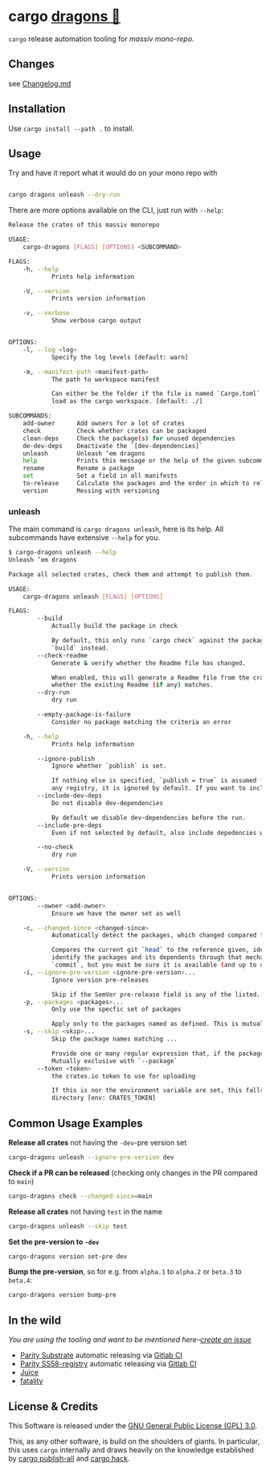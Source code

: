 # cargo [dragons 🐉](https://github.com/drahnr/cargo-dragons)

`cargo` release automation tooling for _massiv mono-repo_.

## Changes

see [Changelog.md](./Changelog.md)

## Installation

Use `cargo install --path .` to install.

## Usage

Try and have it report what it would do on your mono repo with

```sh

cargo dragons unleash --dry-run
```

There are more options available on the CLI, just run with `--help`:

```sh
Release the crates of this massiv monorepo

USAGE:
    cargo-dragons [FLAGS] [OPTIONS] <SUBCOMMAND>

FLAGS:
    -h, --help
            Prints help information

    -V, --version
            Prints version information

    -v, --verbose
            Show verbose cargo output


OPTIONS:
    -l, --log <log>
            Specify the log levels [default: warn]

    -m, --manifest-path <manifest-path>
            The path to workspace manifest

            Can either be the folder if the file is named `Cargo.toml` or the path to the specific `.toml`-manifest to
            load as the cargo workspace. [default: ./]

SUBCOMMANDS:
    add-owner      Add owners for a lot of crates
    check          Check whether crates can be packaged
    clean-deps     Check the package(s) for unused dependencies
    de-dev-deps    Deactivate the `[dev-dependencies]`
    unleash        Unleash ’em dragons
    help           Prints this message or the help of the given subcommand(s)
    rename         Rename a package
    set            Set a field in all manifests
    to-release     Calculate the packages and the order in which to release
    version        Messing with versioning
```

### unleash

The main command is `cargo dragons unleash`, here is its help. All subcommands have extensive `--help` for you.

```sh
$ cargo-dragons unleash --help
Unleash ’em dragons

Package all selected crates, check them and attempt to publish them.

USAGE:
    cargo-dragons unleash [FLAGS] [OPTIONS]

FLAGS:
        --build
            Actually build the package in check

            By default, this only runs `cargo check` against the package build. Set this flag to have it run an actual
            `build` instead.
        --check-readme
            Generate & verify whether the Readme file has changed.

            When enabled, this will generate a Readme file from the crate’s doc comments (using cargo-readme), and check
            whether the existing Readme (if any) matches.
        --dry-run
            dry run

        --empty-package-is-failure
            Consider no package matching the criteria an error

    -h, --help
            Prints help information

        --ignore-publish
            Ignore whether `publish` is set.

            If nothing else is specified, `publish = true` is assumed for every package. If publish is set to false or
            any registry, it is ignored by default. If you want to include it regardless, set this flag.
        --include-dev-deps
            Do not disable dev-dependencies

            By default we disable dev-dependencies before the run.
        --include-pre-deps
            Even if not selected by default, also include depedencies with a pre (cascading)

        --no-check
            dry run

    -V, --version
            Prints version information


OPTIONS:
        --owner <add-owner>
            Ensure we have the owner set as well

    -c, --changed-since <changed-since>
            Automatically detect the packages, which changed compared to the given git commit.

            Compares the current git `head` to the reference given, identifies which files changed and attempts to
            identify the packages and its dependents through that mechanism. You can use any `tag`, `branch` or
            `commit`, but you must be sure it is available (and up to date) locally.
    -i, --ignore-pre-version <ignore-pre-version>...
            Ignore version pre-releases

            Skip if the SemVer pre-release field is any of the listed. Mutually exclusive with `--package`
    -p, --packages <packages>...
            Only use the specfic set of packages

            Apply only to the packages named as defined. This is mutually exclusive with skip and ignore-version-pre.
    -s, --skip <skip>...
            Skip the package names matching ...

            Provide one or many regular expression that, if the package name matches, means we skip that package.
            Mutually exclusive with `--package`
        --token <token>
            the crates.io token to use for uploading

            If this is nor the environment variable are set, this falls back to the default value provided in the user
            directory [env: CRATES_TOKEN]
```

## Common Usage Examples

**Release all crates** not having the `-dev`-pre version set

```sh
cargo-dragons unleash --ignore-pre-version dev
```

**Check if a PR can be released** (checking only changes in the PR compared to `main`)

```sh
cargo-dragons check --changed-since=main
```

**Release all crates** not having `test` in the name

```sh
cargo-dragons unleash --skip test
```

**Set the pre-version to `-dev`**

```sh
cargo-dragons version set-pre dev
```

**Bump the pre-version**, so for e.g. from `alpha.1` to `alpha.2` or `beta.3` to `beta.4`:

```sh
cargo-dragons version bump-pre
```

## In the wild

_You are using the tooling and want to be mentioned here–[create an issue](https://github.com/gnunicorn/cargo-dragons/issues/new)_

- [Parity Substrate](https://github.com/paritytech/substrate) automatic releasing via [Gitlab CI](https://github.com/paritytech/substrate/blob/master/.gitlab-ci.yml)
- [Parity SS58-registry](https://github.com/paritytech/ss58-registry) automatic releasing via [Gitlab CI](https://github.com/paritytech/ss58-registry/blob/main/.gitlab-ci.yml)
- [Juice](https://github.com/spearow/juice)
- [fatality](https://github.com/drahnr/fatality)

## License & Credits

This Software is released under the [GNU General Public License (GPL) 3.0](https://www.gnu.org/licenses/gpl-3.0.en.html).

This, as any other software, is build on the shoulders of giants. In particular, this uses `cargo` internally and draws heavily on the knowledge established by [cargo publish-all](https://gitlab.com/torkleyy/cargo-publish-all) and [cargo hack](https://github.com/taiki-e/cargo-hack).
